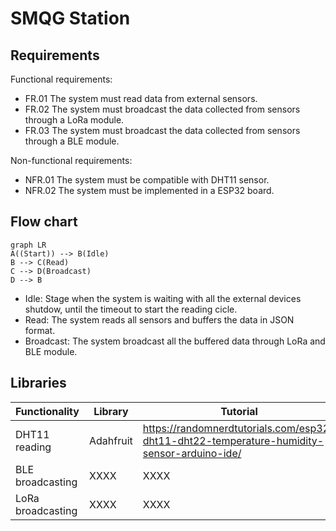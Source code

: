 # SMQG Station
## Requirements
Functional requirements:

- FR.01 The system must read data from external sensors. 
- FR.02 The system must broadcast the data collected from sensors through a LoRa module.
- FR.03 The system must broadcast the data collected from sensors through a BLE module.

Non-functional requirements:

- NFR.01 The system must be compatible with DHT11 sensor.
- NFR.02 The system must be implemented in a ESP32 board.


## Flow chart

```mermaid
graph LR
A((Start)) --> B(Idle)
B --> C(Read)
C --> D(Broadcast)
D --> B
```
- Idle: Stage when the system is waiting with all the external devices shutdow, until the timeout to start the reading cicle.
- Read: The system reads all sensors and buffers the data in JSON format.
- Broadcast: The system broadcast all the buffered data through LoRa and BLE module.

## Libraries

|Functionality   |Library                        |Tutorial                     |
|----------------|-------------------------------|-----------------------------|
|DHT11 reading   |Adahfruit                      |https://randomnerdtutorials.com/esp32-dht11-dht22-temperature-humidity-sensor-arduino-ide/ |
|BLE broadcasting     |XXXX | XXXX |
|LoRa broadcasting    |XXXX | XXXX |
